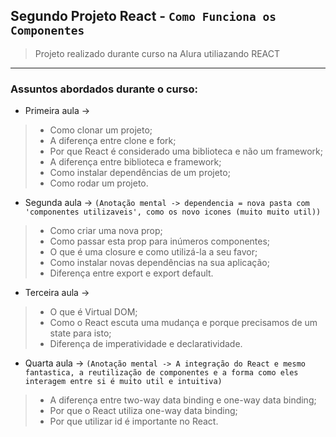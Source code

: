 ## Segundo Projeto React - `Como Funciona os Componentes`
> Projeto realizado durante curso na Alura utiliazando REACT


<hr>

### Assuntos abordados durante o curso:

* Primeira aula ->

> - Como clonar um projeto;
> - A diferença entre clone e fork;
> - Por que React é considerado uma biblioteca e não um framework;
> - A diferença entre biblioteca e framework;
> - Como instalar dependências de um projeto;
> - Como rodar um projeto.

* Segunda aula ->
`(Anotação mental -> dependencia = nova pasta com 'componentes utilizaveis', como os novo icones (muito muito util))`

> - Como criar uma nova prop;
> - Como passar esta prop para inúmeros componentes;
> - O que é uma closure e como utilizá-la a seu favor;
> - Como instalar novas dependências na sua aplicação;
> - Diferença entre export e export default.

* Terceira aula ->

> - O que é Virtual DOM;
> - Como o React escuta uma mudança e porque precisamos de um state para isto;
> - Diferença de imperatividade e declaratividade.

* Quarta aula ->
`(Anotação mental -> A integração do React e mesmo fantastica, a reutilização de componentes e a forma como eles interagem entre si é muito util e intuitiva)`

> - A diferença entre two-way data binding e one-way data binding;
> - Por que o React utiliza one-way data binding;
> - Por que utilizar id é importante no React.
